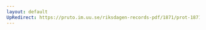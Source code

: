 ```yaml
---
layout: default
UpRedirect: https://pruto.im.uu.se/riksdagen-records-pdf/1871/prot-1871--fk--417/prot-1871--fk--417_077.pdf
---
```

